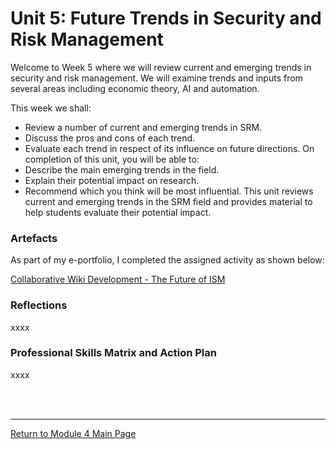 # Unit 5: Future Trends in Security and Risk Management

Welcome to Week 5 where we will review current and emerging trends in security and risk management. We will examine trends and inputs from several areas including economic theory, AI and automation.

This week we shall:
 - Review a number of current and emerging trends in SRM.
 - Discuss the pros and cons of each trend.
 - Evaluate each trend in respect of its influence on future directions.
On completion of this unit, you will be able to:
 - Describe the main emerging trends in the field.
 - Explain their potential impact on research.
 - Recommend which you think will be most influential.
This unit reviews current and emerging trends in the SRM field and provides material to help students evaluate their potential impact.

### Artefacts 
As part of my e-portfolio, I completed the assigned activity as shown below:

[Collaborative Wiki Development - The Future of ISM](ISM_Unit05_Wiki.md)


### Reflections
xxxx

### Professional Skills Matrix and Action Plan
xxxx

<br><br>

--- 

[Return to Module 4 Main Page](ISM_main.md)
